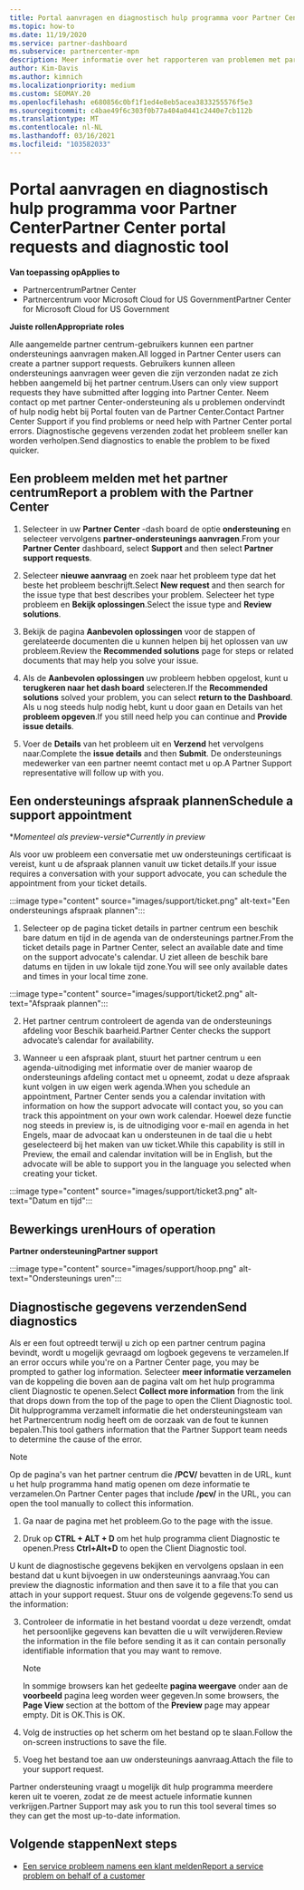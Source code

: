 ```yaml
---
title: Portal aanvragen en diagnostisch hulp programma voor Partner Center
ms.topic: how-to
ms.date: 11/19/2020
ms.service: partner-dashboard
ms.subservice: partnercenter-mpn
description: Meer informatie over het rapporteren van problemen met partner centrum en het verzamelen van diagnostische gegevens voor het partner ondersteunings team.
author: Kim-Davis
ms.author: kimnich
ms.localizationpriority: medium
ms.custom: SEOMAY.20
ms.openlocfilehash: e680856c0bf1f1ed4e8eb5acea3833255576f5e3
ms.sourcegitcommit: c4bae49f6c303f0b77a404a0441c2440e7cb112b
ms.translationtype: MT
ms.contentlocale: nl-NL
ms.lasthandoff: 03/16/2021
ms.locfileid: "103582033"
---
```

# <a name="partner-center-portal-requests-and-diagnostic-tool"></a><span data-ttu-id="e1154-103">Portal aanvragen en diagnostisch hulp programma voor Partner Center</span><span class="sxs-lookup"><span data-stu-id="e1154-103">Partner Center portal requests and diagnostic tool</span></span>

<span data-ttu-id="e1154-104">**Van toepassing op**</span><span class="sxs-lookup"><span data-stu-id="e1154-104">**Applies to**</span></span>

- <span data-ttu-id="e1154-105">Partnercentrum</span><span class="sxs-lookup"><span data-stu-id="e1154-105">Partner Center</span></span>
- <span data-ttu-id="e1154-106">Partnercentrum voor Microsoft Cloud for US Government</span><span class="sxs-lookup"><span data-stu-id="e1154-106">Partner Center for Microsoft Cloud for US Government</span></span>

<span data-ttu-id="e1154-107">**Juiste rollen**</span><span class="sxs-lookup"><span data-stu-id="e1154-107">**Appropriate roles**</span></span>

<span data-ttu-id="e1154-108">Alle aangemelde partner centrum-gebruikers kunnen een partner ondersteunings aanvragen maken.</span><span class="sxs-lookup"><span data-stu-id="e1154-108">All logged in Partner Center users can create a partner support requests.</span></span> <span data-ttu-id="e1154-109">Gebruikers kunnen alleen ondersteunings aanvragen weer geven die zijn verzonden nadat ze zich hebben aangemeld bij het partner centrum.</span><span class="sxs-lookup"><span data-stu-id="e1154-109">Users can only view support requests they have submitted after logging into Partner Center.</span></span>
<span data-ttu-id="e1154-110">Neem contact op met partner Center-ondersteuning als u problemen ondervindt of hulp nodig hebt bij Portal fouten van de Partner Center.</span><span class="sxs-lookup"><span data-stu-id="e1154-110">Contact Partner Center Support if you find problems or need help with Partner Center portal errors.</span></span> <span data-ttu-id="e1154-111">Diagnostische gegevens verzenden zodat het probleem sneller kan worden verholpen.</span><span class="sxs-lookup"><span data-stu-id="e1154-111">Send diagnostics to enable the problem to be fixed quicker.</span></span>

## <a name="report-a-problem-with-the-partner-center"></a><span data-ttu-id="e1154-112">Een probleem melden met het partner centrum</span><span class="sxs-lookup"><span data-stu-id="e1154-112">Report a problem with the Partner Center</span></span>

1. <span data-ttu-id="e1154-113">Selecteer in uw **Partner Center** -dash board de optie **ondersteuning** en selecteer vervolgens **partner-ondersteunings aanvragen**.</span><span class="sxs-lookup"><span data-stu-id="e1154-113">From your **Partner Center** dashboard, select **Support** and then select **Partner support requests**.</span></span>

2. <span data-ttu-id="e1154-114">Selecteer **nieuwe aanvraag** en zoek naar het probleem type dat het beste het probleem beschrijft.</span><span class="sxs-lookup"><span data-stu-id="e1154-114">Select **New request** and then search for the issue type that best describes your problem.</span></span> <span data-ttu-id="e1154-115">Selecteer het type probleem en **Bekijk oplossingen**.</span><span class="sxs-lookup"><span data-stu-id="e1154-115">Select the issue type and **Review solutions**.</span></span>

3. <span data-ttu-id="e1154-116">Bekijk de pagina **Aanbevolen oplossingen** voor de stappen of gerelateerde documenten die u kunnen helpen bij het oplossen van uw probleem.</span><span class="sxs-lookup"><span data-stu-id="e1154-116">Review the **Recommended solutions** page for steps or related documents that may help you solve your issue.</span></span>

4. <span data-ttu-id="e1154-117">Als de **Aanbevolen oplossingen** uw probleem hebben opgelost, kunt u **terugkeren naar het dash board** selecteren.</span><span class="sxs-lookup"><span data-stu-id="e1154-117">If the **Recommended solutions** solved your problem, you can select **return to the Dashboard**.</span></span> <span data-ttu-id="e1154-118">Als u nog steeds hulp nodig hebt, kunt u door gaan en Details van het **probleem opgeven**.</span><span class="sxs-lookup"><span data-stu-id="e1154-118">If you still need help you can continue and **Provide issue details**.</span></span>

5. <span data-ttu-id="e1154-119">Voer de **Details** van het probleem uit en **Verzend** het vervolgens naar.</span><span class="sxs-lookup"><span data-stu-id="e1154-119">Complete the **issue details** and then **Submit**.</span></span> <span data-ttu-id="e1154-120">De ondersteunings medewerker van een partner neemt contact met u op.</span><span class="sxs-lookup"><span data-stu-id="e1154-120">A Partner Support representative will follow up with you.</span></span>

## <a name="schedule-a-support-appointment"></a><span data-ttu-id="e1154-121">Een ondersteunings afspraak plannen</span><span class="sxs-lookup"><span data-stu-id="e1154-121">Schedule a support appointment</span></span> 

<span data-ttu-id="e1154-122">\**Momenteel als preview-versie*</span><span class="sxs-lookup"><span data-stu-id="e1154-122">\**Currently in preview*</span></span>

<span data-ttu-id="e1154-123">Als voor uw probleem een conversatie met uw ondersteunings certificaat is vereist, kunt u de afspraak plannen vanuit uw ticket details.</span><span class="sxs-lookup"><span data-stu-id="e1154-123">If your issue requires a conversation with your support advocate, you can schedule the appointment from your ticket details.</span></span>

:::image type="content" source="images/support/ticket.png" alt-text="Een ondersteunings afspraak plannen":::

1.  <span data-ttu-id="e1154-125">Selecteer op de pagina ticket details in partner centrum een beschik bare datum en tijd in de agenda van de ondersteunings partner.</span><span class="sxs-lookup"><span data-stu-id="e1154-125">From the ticket details page in Partner Center, select an available date and time on the support advocate's calendar.</span></span> <span data-ttu-id="e1154-126">U ziet alleen de beschik bare datums en tijden in uw lokale tijd zone.</span><span class="sxs-lookup"><span data-stu-id="e1154-126">You will see only available dates and times in your local time zone.</span></span>

:::image type="content" source="images/support/ticket2.png" alt-text="Afspraak plannen":::

2. <span data-ttu-id="e1154-128">Het partner centrum controleert de agenda van de ondersteunings afdeling voor Beschik baarheid.</span><span class="sxs-lookup"><span data-stu-id="e1154-128">Partner Center checks the support advocate’s  calendar for availability.</span></span>

1. <span data-ttu-id="e1154-129">Wanneer u een afspraak plant, stuurt het partner centrum u een agenda-uitnodiging met informatie over de manier waarop de ondersteunings afdeling contact met u opneemt, zodat u deze afspraak kunt volgen in uw eigen werk agenda.</span><span class="sxs-lookup"><span data-stu-id="e1154-129">When you schedule an appointment, Partner Center sends you a calendar invitation with information on how the support advocate will contact you, so you can track this appointment on your own work calendar.</span></span>  <span data-ttu-id="e1154-130">Hoewel deze functie nog steeds in preview is, is de uitnodiging voor e-mail en agenda in het Engels, maar de advocaat kan u ondersteunen in de taal die u hebt geselecteerd bij het maken van uw ticket.</span><span class="sxs-lookup"><span data-stu-id="e1154-130">While this capability is still in Preview, the email and calendar invitation will be in English, but the advocate will be able to support you in the language you selected when creating your ticket.</span></span>

:::image type="content" source="images/support/ticket3.png" alt-text="Datum en tijd":::

## <a name="hours-of-operation"></a><span data-ttu-id="e1154-132">Bewerkings uren</span><span class="sxs-lookup"><span data-stu-id="e1154-132">Hours of operation</span></span>

<span data-ttu-id="e1154-133">**Partner ondersteuning**</span><span class="sxs-lookup"><span data-stu-id="e1154-133">**Partner support**</span></span>

:::image type="content" source="images/support/hoop.png" alt-text="Ondersteunings uren":::

## <a name="send-diagnostics"></a><span data-ttu-id="e1154-135">Diagnostische gegevens verzenden</span><span class="sxs-lookup"><span data-stu-id="e1154-135">Send diagnostics</span></span>

<span data-ttu-id="e1154-136">Als er een fout optreedt terwijl u zich op een partner centrum pagina bevindt, wordt u mogelijk gevraagd om logboek gegevens te verzamelen.</span><span class="sxs-lookup"><span data-stu-id="e1154-136">If an error occurs while you're on a Partner Center page, you may be prompted to gather log information.</span></span> <span data-ttu-id="e1154-137">Selecteer **meer informatie verzamelen** van de koppeling die boven aan de pagina valt om het hulp programma client Diagnostic te openen.</span><span class="sxs-lookup"><span data-stu-id="e1154-137">Select **Collect more information** from the link that drops down from the top of the page to open the Client Diagnostic tool.</span></span> <span data-ttu-id="e1154-138">Dit hulpprogramma verzamelt informatie die het ondersteuningsteam van het Partnercentrum nodig heeft om de oorzaak van de fout te kunnen bepalen.</span><span class="sxs-lookup"><span data-stu-id="e1154-138">This tool gathers information that the Partner Support team needs to determine the cause of the error.</span></span> 

>[!NOTE]
><span data-ttu-id="e1154-139">Op de pagina's van het partner centrum die **/PCV/** bevatten in de URL, kunt u het hulp programma hand matig openen om deze informatie te verzamelen.</span><span class="sxs-lookup"><span data-stu-id="e1154-139">On Partner Center pages that include **/pcv/** in the URL, you can open the tool manually to collect this information.</span></span>

1. <span data-ttu-id="e1154-140">Ga naar de pagina met het probleem.</span><span class="sxs-lookup"><span data-stu-id="e1154-140">Go to the page with the issue.</span></span>

2. <span data-ttu-id="e1154-141">Druk op **CTRL + ALT + D** om het hulp programma client Diagnostic te openen.</span><span class="sxs-lookup"><span data-stu-id="e1154-141">Press **Ctrl+Alt+D** to open the Client Diagnostic tool.</span></span>

<span data-ttu-id="e1154-142">U kunt de diagnostische gegevens bekijken en vervolgens opslaan in een bestand dat u kunt bijvoegen in uw ondersteunings aanvraag.</span><span class="sxs-lookup"><span data-stu-id="e1154-142">You can preview the diagnostic information and then save it to a file that you can attach in your support request.</span></span> <span data-ttu-id="e1154-143">Stuur ons de volgende gegevens:</span><span class="sxs-lookup"><span data-stu-id="e1154-143">To send us the information:</span></span>

3. <span data-ttu-id="e1154-144">Controleer de informatie in het bestand voordat u deze verzendt, omdat het persoonlijke gegevens kan bevatten die u wilt verwijderen.</span><span class="sxs-lookup"><span data-stu-id="e1154-144">Review the information in the file before sending it as it can contain personally identifiable information that you may want to remove.</span></span>

    >[!NOTE]
    ><span data-ttu-id="e1154-145">In sommige browsers kan het gedeelte **pagina weergave** onder aan de **voorbeeld** pagina leeg worden weer gegeven.</span><span class="sxs-lookup"><span data-stu-id="e1154-145">In some browsers, the **Page View** section at the bottom of the **Preview** page may appear empty.</span></span> <span data-ttu-id="e1154-146">Dit is OK.</span><span class="sxs-lookup"><span data-stu-id="e1154-146">This is OK.</span></span>

4. <span data-ttu-id="e1154-147">Volg de instructies op het scherm om het bestand op te slaan.</span><span class="sxs-lookup"><span data-stu-id="e1154-147">Follow the on-screen instructions to save the file.</span></span>

5. <span data-ttu-id="e1154-148">Voeg het bestand toe aan uw ondersteunings aanvraag.</span><span class="sxs-lookup"><span data-stu-id="e1154-148">Attach the file to your support request.</span></span>

<span data-ttu-id="e1154-149">Partner ondersteuning vraagt u mogelijk dit hulp programma meerdere keren uit te voeren, zodat ze de meest actuele informatie kunnen verkrijgen.</span><span class="sxs-lookup"><span data-stu-id="e1154-149">Partner Support may ask you to run this tool several times so they can get the most up-to-date information.</span></span>

## <a name="next-steps"></a><span data-ttu-id="e1154-150">Volgende stappen</span><span class="sxs-lookup"><span data-stu-id="e1154-150">Next steps</span></span>

- [<span data-ttu-id="e1154-151">Een service probleem namens een klant melden</span><span class="sxs-lookup"><span data-stu-id="e1154-151">Report a service problem on behalf of a customer</span></span>](report-problems-on-behalf-of-a-customer.md)
